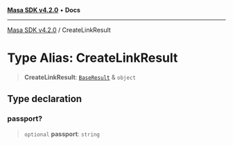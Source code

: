 [**Masa SDK v4.2.0**](../README.md) • **Docs**

***

[Masa SDK v4.2.0](../globals.md) / CreateLinkResult

# Type Alias: CreateLinkResult

> **CreateLinkResult**: [`BaseResult`](../interfaces/BaseResult.md) & `object`

## Type declaration

### passport?

> `optional` **passport**: `string`
